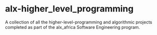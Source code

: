 # alx-higher_level_programming
A collection of all the higher-level-programming and algorithmic projects completed as part of the alx_africa Software Engineering program.
